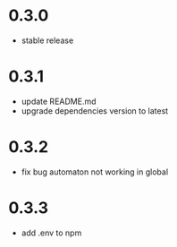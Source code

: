 # 0.3.0

- stable release

# 0.3.1

- update README.md
- upgrade dependencies version to latest

# 0.3.2

- fix bug automaton not working in global

# 0.3.3

- add .env to npm